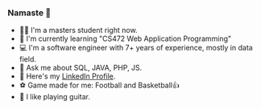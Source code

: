### Namaste :pray:

- :student: I'm a masters student right now.
- :book: I'm currently learning "CS472 Web Application Programming"
- :computer: I'm a software engineer with 7+ years of experience, mostly in data field.
- :speech_balloon: Ask me about SQL, JAVA, PHP, JS.
- :link: Here's my [LinkedIn Profile](https://www.linkedin.com/in/kushal-shrestha).
- :soccer: Game made for me: Football and Basketball:+1:
- :guitar: I like playing guitar.
